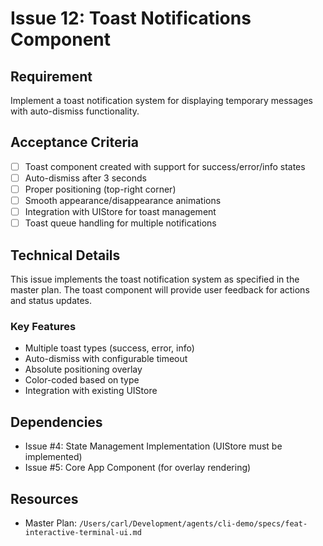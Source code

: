 # Issue 12: Toast Notifications Component

## Requirement
Implement a toast notification system for displaying temporary messages with auto-dismiss functionality.

## Acceptance Criteria
- [ ] Toast component created with support for success/error/info states
- [ ] Auto-dismiss after 3 seconds
- [ ] Proper positioning (top-right corner)
- [ ] Smooth appearance/disappearance animations
- [ ] Integration with UIStore for toast management
- [ ] Toast queue handling for multiple notifications

## Technical Details
This issue implements the toast notification system as specified in the master plan. The toast component will provide user feedback for actions and status updates.

### Key Features
- Multiple toast types (success, error, info)
- Auto-dismiss with configurable timeout
- Absolute positioning overlay
- Color-coded based on type
- Integration with existing UIStore

## Dependencies
- Issue #4: State Management Implementation (UIStore must be implemented)
- Issue #5: Core App Component (for overlay rendering)

## Resources
- Master Plan: `/Users/carl/Development/agents/cli-demo/specs/feat-interactive-terminal-ui.md`